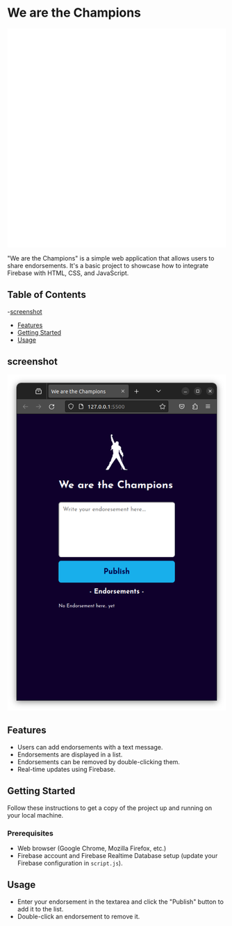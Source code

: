 # We are the Champions

![Project Preview](assets/freddie.png)

"We are the Champions" is a simple web application that allows users to share endorsements. It's a basic project to showcase how to integrate Firebase with HTML, CSS, and JavaScript.

## Table of Contents

-[screenshot](#screenshot)
- [Features](#features)
- [Getting Started](#getting-started)
- [Usage](#usage)

## screenshot

![Screenshot](assets/homescreen.png)

## Features

- Users can add endorsements with a text message.
- Endorsements are displayed in a list.
- Endorsements can be removed by double-clicking them.
- Real-time updates using Firebase.

## Getting Started

Follow these instructions to get a copy of the project up and running on your local machine.

### Prerequisites

- Web browser (Google Chrome, Mozilla Firefox, etc.)
- Firebase account and Firebase Realtime Database setup (update your Firebase configuration in `script.js`).

## Usage

- Enter your endorsement in the textarea and click the "Publish" button to add it to the list.
- Double-click an endorsement to remove it.

